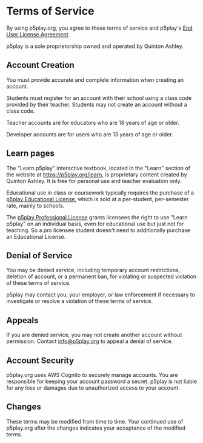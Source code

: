 # Terms of Service

By using p5play.org, you agree to these terms of service and p5play's [End User License Agreement](https://github.com/quinton-ashley/p5play/blob/main/EULA.md).

p5play is a sole proprietorship owned and operated by Quinton Ashley.

## Account Creation

You must provide accurate and complete information when creating an account.

Students must register for an account with their school using a class code provided by their teacher. Students may not create an account without a class code.

Teacher accounts are for educators who are 18 years of age or older.

Developer accounts are for users who are 13 years of age or older.

## Learn pages

The "Learn p5play" interactive textbook, located in the "Learn" section of the website at https://p5play.org/learn, is proprietary content created by Quinton Ashley. It is free for personal use and teacher evaluation only.

Educational use in class or coursework typically requires the purchase of a [p5play Educational License](https://p5play.org/teach), which is sold at a per-student, per-semester rate, mainly to schools.

The [p5play Professional License](https://p5play.org/teach) grants licensees the right to use "Learn p5play" on an individual basis, even for educational use but just not for teaching. So a pro licensee student doesn't need to additionally purchase an Educational License.

## Denial of Service

You may be denied service, including temporary account restrictions, deletion of account, or a permanent ban, for violating or suspected violation of these terms of service.

p5play may contact you, your employer, or law enforcement if necessary to investigate or resolve a violation of these terms of service.

## Appeals

If you are denied service, you may not create another account without permission. Contact info@p5play.org to appeal a denial of service.

## Account Security

p5play.org uses AWS Cognito to securely manage accounts. You are responsible for keeping your account password a secret. p5play is not liable for any loss or damages due to unauthorized access to your account.

## Changes

These terms may be modified from time to time. Your continued use of p5play.org after the changes indicates your acceptance of the modified terms.

